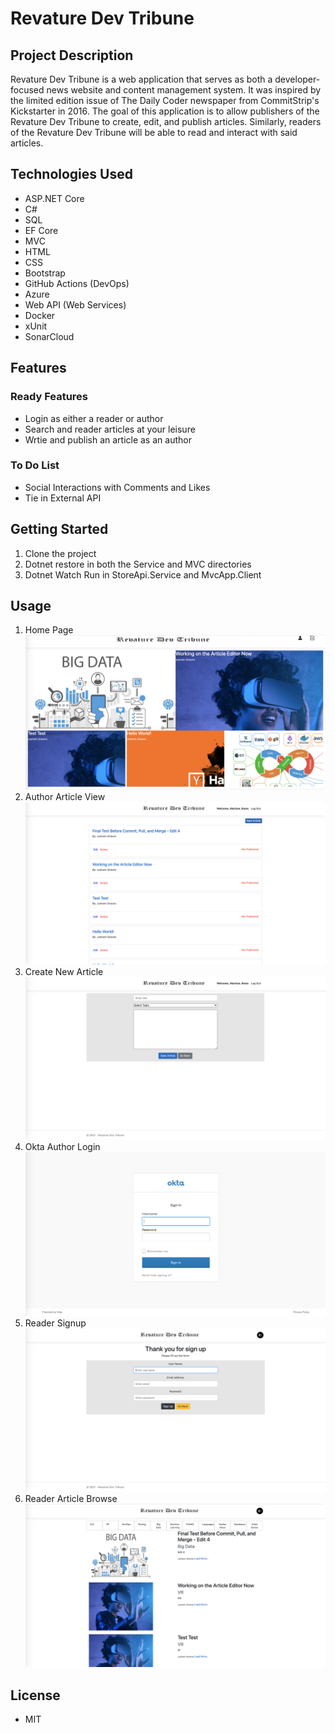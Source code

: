 # Revature Dev Tribune

## Project Description

Revature Dev Tribune is a web application that serves as both a developer-focused news website and content management system. It was inspired by the limited edition issue of The Daily Coder newspaper from CommitStrip's Kickstarter in 2016. The goal of this application is to allow publishers of the Revature Dev Tribune to create, edit, and publish articles. Similarly, readers of the Revature Dev Tribune will be able to read and interact with said articles.

## Technologies Used

- ASP.NET Core
- C#
- SQL
- EF Core
- MVC
- HTML
- CSS
- Bootstrap
- GitHub Actions (DevOps)
- Azure
- Web API (Web Services)
- Docker
- xUnit
- SonarCloud

## Features

### Ready Features

* Login as either a reader or author
* Search and reader articles at your leisure
* Wrtie and publish an article as an author

### To Do List
* Social Interactions with Comments and Likes
* Tie in External API

## Getting Started

1.  Clone the project
2.  Dotnet restore in both the Service and MVC directories
3.  Dotnet Watch Run in StoreApi.Service and MvcApp.Client

## Usage

1. Home Page
![Alt text](rdt_apiandmvc/aspnet_mvc/MvcApp.Client/wwwroot/assets/homepage.png "Main")
2. Author Article View
![Alt text](rdt_apiandmvc/aspnet_mvc/MvcApp.Client/wwwroot/assets/authorarticleview.png "Main")
3. Create New Article
![Alt text](rdt_apiandmvc/aspnet_mvc/MvcApp.Client/wwwroot/assets/createnewarticle.png "Main")
4. Okta Author Login
![Alt text](rdt_apiandmvc/aspnet_mvc/MvcApp.Client/wwwroot/assets/oktaauthorlogin.png "Main")
5. Reader Signup
![Alt text](rdt_apiandmvc/aspnet_mvc/MvcApp.Client/wwwroot/assets/readersignup.png "Main")
5. Reader Article Browse
![Alt text](rdt_apiandmvc/aspnet_mvc/MvcApp.Client/wwwroot/assets/articlebrowse.png "Main")

## License

* MIT
